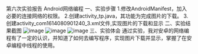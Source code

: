  第六次实验报告
 Android网络编程
 一、实验步骤
 1.修改AndroidManifest，加入必要的连接网络的权限。
 2.创建activity_tp.java，其功能为完成图片的下载。
 3.创建activity_com1614080901240_3.xml文件,实现图片的下载和显示
二、实验结果截图
![image](https://github.com/xiebaoshu/android-labs-2019/blob/master/com1614080901204/app/jt.png)
![image](https://github.com/xiebaoshu/android-labs-2019/blob/master/com1614080901204/app/jt1.png.jpg)
![image](https://github.com/xiebaoshu/android-labs-2019/blob/master/com1614080901204/app/jiemian.png)
 三、实验体会
 通过实验，我对安卓的网络编程有了一定的认识，并知道了如何去编写程序，实现图片下载并显示，掌握了在安卓编程中线程的使用。
 

